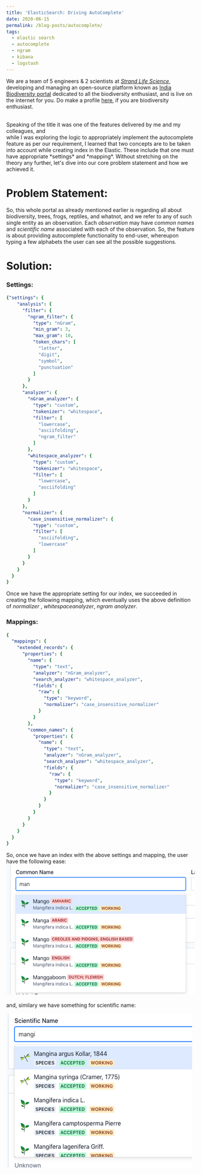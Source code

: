 ```yaml
---
title: 'ElasticSearch: Driving AutoComplete'
date: 2020-06-15
permalink: /blog-posts/autocomplete/
tags:
  - elastic search
  - autocomplete
  - ngram
  - kibana
  - logstash
---
```

We are a team of 5 engineers & 2 scientists at *[Strand Life Science](https://strandls.com)*, developing and managing an open-source platform known as [India Biodiversity portal](https://indiabiodiversity.org/) dedicated to all the biodiversity enthusiast, and is live on the internet for you. Do make a profile [here](https://indiabiodiversity.org/), if you are biodiversity enthusiast.<br/>
 
<br/>
Speaking of the title it was one of the features delivered by me and my colleagues, and <br/> 
while I was exploring the logic to appropriately implement the autocomplete feature as per our requirement,  I learned that two concepts are to be taken into account while creating index in the Elastic. These include that one must have appropriate *settings* and *mapping*. Without stretching on the theory any further, let's dive into our core problem statement and how we achieved it.

# Problem Statement:
So, this whole portal as already mentioned earlier is regarding all about biodiversity, trees, frogs, reptiles, and whatnot, and we refer to any of such single entity as an observation. Each *observation* may have *common names* and *scientific name* associated with each of the observation. So, the feature is about providing autocomplete functionality to end-user, whereupon typing a few alphabets the user can see all the possible suggestions.

# Solution:
### Settings:  
<!-- ![ME](/images/mypic.jpg)  -->
```yaml
{"settings": {
    "analysis": {
      "filter": {
        "ngram_filter": {
          "type": "nGram",
          "min_gram": 3,
          "max_gram": 10,
          "token_chars": [
            "letter",
            "digit",
            "symbol",
            "punctuation"
          ]
        }
      },
      "analyzer": {
        "nGram_analyzer": {
          "type": "custom",
          "tokenizer": "whitespace",
          "filter": [
            "lowercase",
            "asciifolding",
            "ngram_filter"
          ]
        },
        "whitespace_analyzer": {
          "type": "custom",
          "tokenizer": "whitespace",
          "filter": [
            "lowercase",
            "asciifolding"
          ]
        }
      },
      "normalizer": {
        "case_insensitive_normalizer": {
          "type": "custom",
          "filter": [
            "asciifolding",
            "lowercase"
          ]
        }
      }
    }
  }
}
```
Once we have the appropriate setting for our index, we succeeded in creating the following mapping, which eventually uses the above definition of *normalizer* , *whitespaceanalyzer*, *ngram analyzer*.
### Mappings:
```yaml
{
  "mappings": {
    "extended_records": {
      "properties": {
        "name": {
          "type": "text",
          "analyzer": "nGram_analyzer",
          "search_analyzer": "whitespace_analyzer",
          "fields": {
            "raw": {
              "type": "keyword",
              "normalizer": "case_insensitive_normalizer"
            }
          }
        },
        "common_names": {
          "properties": {
            "name": {
              "type": "text",
              "analyzer": "nGram_analyzer",
              "search_analyzer": "whitespace_analyzer",
              "fields": {
                "raw": {
                  "type": "keyword",
                  "normalizer": "case_insensitive_normalizer"
                }
              }
            }
          }
        }
      }
    }
  }
}
```

So, once we have an index with the above settings and mapping, the user have the following ease:<br/>
![Common Name AutoComplete](/images/commonName.png)
<br/>
<br/>
and, similary we have something for scientific name:<br/>

![Scientific Name Auto Complete](/images/scientificNameAC.png)

